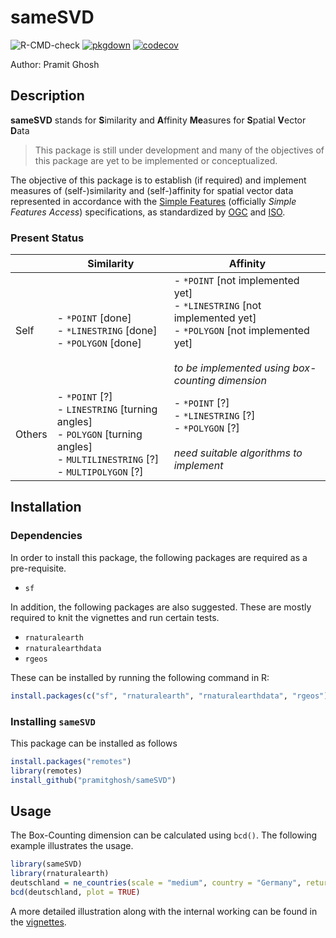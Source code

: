 # sameSVD

![R-CMD-check](https://github.com/pramitghosh/sameSVD/workflows/R-CMD-check/badge.svg) 
[![pkgdown](https://github.com/pramitghosh/sameSVD/workflows/pkgdown/badge.svg)](https://pramitghosh.github.io/sameSVD) 
[![codecov](https://codecov.io/gh/pramitghosh/sameSVD/branch/master/graph/badge.svg)](https://codecov.io/gh/pramitghosh/sameSVD) 

Author: Pramit Ghosh

## Description

**sameSVD** stands for **S**imilarity and **A**ffinity **Me**asures for **S**patial **V**ector **D**ata

> This package is still under development and many of the objectives of this package are yet to be implemented or conceptualized.

The objective of this package is to establish (if required) and implement measures of (self-)similarity and (self-)affinity for spatial vector data represented in accordance with the [Simple Features](https://en.wikipedia.org/wiki/Simple_Features) (officially *Simple Features Access*) specifications, as standardized by [OGC](https://www.ogc.org/projects/groups/sfswg) and [ISO](https://www.iso.org/standard/40114.html).

### Present Status

|  | Similarity | Affinity |
|--------|-----------------------------------------------------------------------------------------------------------|-------------------------------------------------------------------------------------------------------------------------------------------------------------------------|
| Self | - `*POINT` [done]<br>- `*LINESTRING` [done]<br>- `*POLYGON` [done] | - `*POINT` [not implemented yet]<br>- `*LINESTRING` [not implemented yet]<br>- `*POLYGON` [not implemented yet]<br><br>*to be implemented using box-counting dimension* |
| Others | - `*POINT` [?]<br>- `LINESTRING` [turning angles]<br>- `POLYGON` [turning angles]<br>- `MULTILINESTRING` [?]<br>- `MULTIPOLYGON` [?] | - `*POINT` [?]<br>- `*LINESTRING` [?]<br>- `*POLYGON` [?]<br><br>*need suitable algorithms to implement* |


## Installation

### Dependencies

In order to install this package, the following packages are required as a pre-requisite.

- `sf`

In addition, the following packages are also suggested. These are mostly required to knit the vignettes and run certain tests.

- `rnaturalearth`
- `rnaturalearthdata`
- `rgeos`

These can be installed by running the following command in R:

```r
install.packages(c("sf", "rnaturalearth", "rnaturalearthdata", "rgeos"))
```
### Installing `sameSVD`

This package can be installed as follows

```r
install.packages("remotes")
library(remotes)
install_github("pramitghosh/sameSVD")
```

## Usage

The Box-Counting dimension can be calculated using `bcd()`. The following example illustrates the usage.

```r
library(sameSVD)
library(rnaturalearth)
deutschland = ne_countries(scale = "medium", country = "Germany", returnclass = "sf")
bcd(deutschland, plot = TRUE)
```

A more detailed illustration along with the internal working can be found in the [vignettes](https://pramitghosh.github.io/sameSVD/articles/using_fdim.html).
